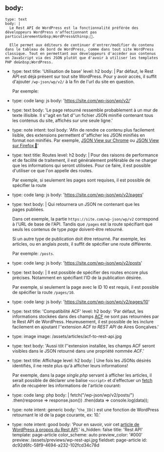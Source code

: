 body:
  -
    type: text
    body: |
      Le Rest API de WordPress est la fonctionnalité préférée des développeurs WordPress n'affectionnant pas particulièrement&nbsp;WordPress&thinsp;🖤. 
      
      Elle permet aux éditeurs de continuer d'entrer/modifier du contenu dans le tableau de bord de WordPress, comme dans tout site WordPress classique. Tout en permettant aux développeurs d'accéder aux contenus en JavaScript via des JSON plutôt que d'avoir à utiliser les templates PHP de&nbsp;WordPress.
  -
    type: text
    title: 'Utilisation de base'
    level: h2
    body: |
      Par défaut, le Rest API est déjà présent sur tout site WordPress. Pour y avoir accès, il suffit d'ajouter `/wp-json/wp/v2/` à la fin de l'url du site en&nbsp;question.
      
      Par exemple:
  -
    type: code
    lang: js
    body: 'https://site.com/wp-json/wp/v2/'
  -
    type: text
    body: 'Le page retourné ressemble probablement à un mur de texte illisible. Il s''agit en fait d''un fichier JSON minifié contenant tous les contenus du site, affichés sur une seule&nbsp;ligne.'
  -
    type: note
    intent: tool
    body: 'Afin de rendre ce contenu plus facilement lisible, des extensions permettent d''afficher les JSON minifiés en format non minifiés. Par exemple, [JSON View sur Chrome](https://chrome.google.com/webstore/detail/jsonview/chklaanhfefbnpoihckbnefhakgolnmc?hl=fr) ou [JSON View sur Firefox&thinsp;🦊](https://addons.mozilla.org/fr/firefox/addon/jsonview/)'
  -
    type: text
    title: Routes
    level: h2
    body: |
      Pour des raisons de performance et de facilité de traitement, il est généralement préférable de ne charger que les informations qui seront utilisées. Pour ce faire, il est possible d'utiliser ce que l'on appelle des&nbsp;routes.
      
      Par exemple, si seulement les pages sont requises, il est possible de spécifier la&nbsp;route
  -
    type: code
    lang: js
    body: 'https://site.com/wp-json/wp/v2/pages'
  -
    type: text
    body: |
      Qui retournera un JSON ne contenant que les pages&nbsp;publiées. 
      
      Dans cet exemple, la partie `https://site.com/wp-json/wp/v2` correspond à l'URL de base de l'API. Tandis que `/pages` est la route spécifiant que seuls les contenus de type _page_ doivent-être&nbsp;retourné.
      
      Si un autre type de publication doit être retourné. Par exemple, les articles, ou en anglais _posts_, il suffit de spécifier une route&nbsp;différente. 
      
      Par exemple: `/posts`.
  -
    type: code
    lang: js
    body: 'https://site.com/wp-json/wp/v2/posts'
  -
    type: text
    body: |
      Il est possible de spécifier des routes encore plus précises. Notamment en spécifiant l'ID de la publication&nbsp;désirée. 
      
      Par exemple, si seulement la page avec le ID 10 est requis, il est possible de spécifier la route&nbsp;`/pages/10`.
  -
    type: code
    lang: js
    body: 'https://site.com/wp-json/wp/v2/pages/10'
  -
    type: text
    title: 'Compatibilité ACF'
    level: h2
    body: 'Par défaut, les informations stockées dans des champs [ACF](./acf) ne sont pas retournées par le Rest&nbsp;API de WordPress. Heureusement, il est possible de les inclure facilement en ajoutant l''extension _ACF to REST&nbsp;API_ de Aires&nbsp;Gonçalves.'
  -
    type: image
    image: /assets/articles/acf-to-rest-api.jpg
  -
    type: text
    body: 'Aussi tôt l''extension installée, les champs ACF seront visibles dans le JSON retourné dans une propriété nommée&nbsp;_ACF_.'
  -
    type: text
    title: Affichage
    level: h2
    body: |
      Une fois les JSONs désirés identifiés, il ne reste plus qu'à afficher leurs&nbsp;informations! 
      
      Par exemple, dans la page _single.php_ servant à afficher les articles, il serait possible de déclarer une balise `<script>` et d'effectuer un [fetch](../javascript/fetch-api) afin de récupérer les informations de l'article&nbsp;courant:
  -
    type: code
    lang: php
    body: |
      fetch("/wp-json/wp/v2/posts/<?php the_ID(); ?>")
        .then(response => response.json())
        .then(data => console.log(data));
  -
    type: note
    intent: generic
    body: '`the_ID()` est une fonction de WordPress retournant le id de la page courante, ex:&nbsp;10.'
  -
    type: note
    intent: good
    body: 'Pour en savoir, voir cet [article de WordPress à propos du Rest&nbsp;API](https://developer.wordpress.org/rest-api/using-the-rest-api/global-parameters/).'
is_hidden: false
title: 'Rest API'
template: page-article
color_scheme: auto
preview_color: '#000'
preview: /assets/previews/wp-rest-api.jpg
fieldset: page-article
id: dc92d6fc-58f9-4694-a232-102fcd34c78d
